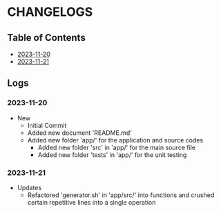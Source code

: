 # CHANGELOGS

## Table of Contents
+ [2023-11-20](#2023-11-20)
+ [2023-11-21](#2023-11-21)

## Logs
### 2023-11-20
- New
    + Initial Commit
    + Added new document 'README.md'
    - Added new folder 'app/' for the application and source codes
        - Added new folder 'src' in 'app/' for the main source file
        - Added new folder 'tests' in 'app/' for the unit testing

### 2023-11-21
- Updates
    + Refactored 'generator.sh' in 'app/src/' into functions and crushed certain repetitive lines into a single operation

